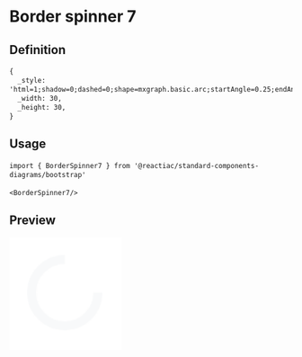 # Border spinner 7

## Definition

```
{
  _style: 'html=1;shadow=0;dashed=0;shape=mxgraph.basic.arc;startAngle=0.25;endAngle=1;strokeWidth=4;strokeColor=#F8F9FA;',
  _width: 30,
  _height: 30,
}
```

## Usage

```
import { BorderSpinner7 } from '@reactiac/standard-components-diagrams/bootstrap'

<BorderSpinner7/>
```

## Preview

<img src="./border-spinner-7.png" width="200"/>
